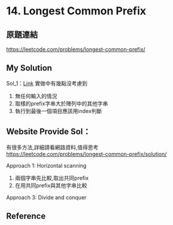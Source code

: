 # 14. Longest Common Prefix

## 原題連結

<https://leetcode.com/problems/longest-common-prefix/>

## My Solution

Sol_1：[Link](my_sol_1/sol_1.go)
實做中有幾點沒考慮到

1. 無任何輸入的情況
2. 取樣的prefix字串大於陣列中的其他字串
3. 執行到最後一個項目應該用index判斷

## Website Provide Sol：

有很多方法,詳細請看網路資料,值得思考  
<https://leetcode.com/problems/longest-common-prefix/solution/>

Approach 1: Horizontal scanning
1. 兩個字串先比較,取出共同prefix
2. 在用共同prefix與其他字串比較

Approach 3: Divide and conquer

## Reference
